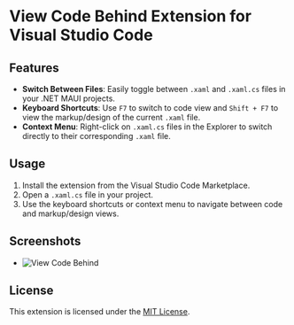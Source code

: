 # View Code Behind Extension for Visual Studio Code

## Features
- **Switch Between Files**: Easily toggle between `.xaml` and `.xaml.cs` files in your .NET MAUI projects.
- **Keyboard Shortcuts**: Use `F7` to switch to code view and `Shift + F7` to view the markup/design of the current `.xaml` file.
- **Context Menu**: Right-click on `.xaml.cs` files in the Explorer to switch directly to their corresponding `.xaml` file.

## Usage
1. Install the extension from the Visual Studio Code Marketplace.
2. Open a `.xaml.cs` file in your project.
3. Use the keyboard shortcuts or context menu to navigate between code and markup/design views.

## Screenshots
- ![View Code Behind]([https://github.com/ncthanh088/view-code-behind/blob/master/view-code-behind.gif](https://raw.githubusercontent.com/ncthanh088/view-code-behind/master/view-code-behind.gif))

## License
This extension is licensed under the [MIT License](LICENSE.md).
